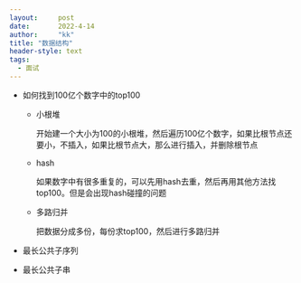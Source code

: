 ```yaml
---
layout:     post
date:       2022-4-14
author:     "kk"
title: "数据结构"
header-style: text
tags:
  - 面试
---
```




- 如何找到100亿个数字中的top100

  - 小根堆

    开始建一个大小为100的小根堆，然后遍历100亿个数字，如果比根节点还要小，不插入，如果比根节点大，那么进行插入，并删除根节点

  - hash

    如果数字中有很多重复的，可以先用hash去重，然后再用其他方法找top100。但是会出现hash碰撞的问题

  - 多路归并

    把数据分成多份，每份求top100，然后进行多路归并

- 最长公共子序列
- 最长公共子串

